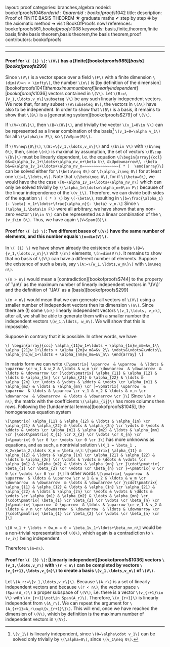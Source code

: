 layout: proof
categories: branches,algebra
nodeid: bookofproofs$1046
orderid: 0
parentid: bookofproofs$1042
title: 
description:  Proof of FINITE BASIS THEOREM &#9733; graduate maths &#10004; step by step &#10010; by the axiomatic method &#10140; visit BookOfProofs now!
references: bookofproofs$561,bookofproofs$1038
keywords: basis,finite,theorem,finite basis,finite basis theorem,basis theorem,the basis theorem,proof
contributors: bookofproofs

---


---

#### Proof for `\( (1) \)`: `\(V\)` has a [finite][bookofproofs$985] [basis][bookofproofs$299]

Since `\(V\)` is a vector space over a field `\(F\)` with a finite dimension `\(dim(V)=n < \infty\)`, the number `\(n\)` is [by definition of the dimension][bookofproofs$1041] the maximum number of [linearly independent][bookofproofs$1036] vectors contained in `\(V\)`. Let `\(B:=\{v_1,\ldots,v_n\}\subseteq V\)` be any such linearly independent vectors. We note that, for any subset `\(A\subseteq B\)`, the vectors in `\(A\)` have also to be independent. In order to show that `\(B\)` is a basis, it remains to show that `\(B\)` is a [generating system][bookofproofs$279] of `\(V\)`. 

If `\(V=\{0\}\)`, then `\(B=\{0\}\)`, and trivially the vector `\(v_1=0\in V\)` can be represented as a linear combination of the basis[^1] `\(v_1=0=\alpha v_1\)` for all  `\(\alpha\in F\)`, so `\(V=Span(B)\)`.

If `\(V\neq\{0\}\)`, `\(B:=\{v_1,\ldots,v_n\}\)` and `\(b\in V\)` with `\(b\neq 0\)`, then, since `\(n\)` is maximal by assumption, the set of vectors `\(B\cup \{b\}\)` must be linearly dependent, i.e. the equation
`\[\begin{array}{ccl}
0&=&\alpha_1v_1+\ldots+\alpha_nv_n+\beta b\\
&\Updownarrow\\
-\beta b&=&\alpha_1v_1+\ldots+\alpha_nv_n~~~~~~~~~~~~~~~~( * ) 
\end{array}\]`
can be solved either for `\(\beta\neq 0\)` or `\(\alpha_i\neq 0\)` for at least one `\(i=1,\ldots,n\)`. Note that  `\(\beta\neq 0\)`, for if `\(\beta=0\)`, we would have the the case `\[0=\alpha_1v_1+\ldots+\alpha_nv_n\]`
which can only be solved trivially by `\(\alpha_1=\ldots=\alpha_n=0\in F\)` because of the linear independence of the `\(v_i\)`. Therefore, we can divide both sides of the equation `\( ( * ) \)` by `\(-\beta\)`, resulting in 
`\[b=\frac{\alpha_1}{- \beta} v_1+\ldots+\frac{\alpha_n}{- \beta} v_n.\]`
Since `\(\alpha_i,\beta\in F\)` were all arbitrary, we have shown that any non-zero vector `\(b\in V\)` can be represented as a linear combination of the `\(v_i\in B\)`. Thus, we have again `\(V=Span(B)\)`.

[^1]: `\(v_1\)` is linearly independent, since `\(0=\alpha\cdot v_1\)` can be solved only trivially by `\(\alpha=0\)`, since `\(v_1\neq 0\)`.

#### Proof for `\( (2) \)`: Two different bases of `\(V\)` have the same number of elements, and this number equals `\(n=dim(V)\)`.

In `\( (1) \)` we have shown already the existence of a basis `\(B=\{v_1,\ldots,v_n\}\)` with `\(n\)` elements, `\(n=dim(V)\)`. It remains to show that no basis of `\(V\)` can have a different number of elements. Suppose the existence of such a basis, say `\(A:=\{w_1,\ldots,w_m\}\)` with `\(m\neq n\)`. 

`\(m > n\)` would mean a [contradiction][bookofproofs$744] to the property of `\(n\)` as the maximum number of linearly independent vectors in `\(V\)` and the definition of `\(A\)` as a [basis][bookofproofs$299] 

`\(m < n\)` would mean that we can generate all vectors of `\(V\)` using a smaller number of independent vectors then its dimension `\(n\)`. Since there are (!) some `\(n\)` linearly independent vectors `\(v_1,\ldots, v_n\)`, after all, we shall be able to generate them with a smaller number the independent vectors `\(w_1,\ldots, w_m\)`. We will show that this is impossible.

Suppose in contrary that it is possible. In other words, we have

`\[
\begin{array}{ccc}
\alpha_{11}w_1+\ldots + \alpha_{1m}w_m&=&v_1\\
\alpha_{21}w_1+\ldots + \alpha_{2m}w_m&=&v_2\\
\vdots&\vdots&\vdots\\
\alpha_{n1}w_1+\ldots + \alpha_{nm}w_m&=&v_n\\
\end{array}
\]`

In matrix form we can write
`\[\pmatrix{
\uparrow  & \uparrow  & \ldots & \uparrow \cr
w_1 & w_2 & \ldots & w_m \cr
\downarrow  & \downarrow  & \ldots & \downarrow \cr
}\cdot\pmatrix{
\alpha_{11} & \alpha_{12} & \ldots & \alpha_{1n} \cr
\alpha_{21} & \alpha_{22} & \ldots & \alpha_{2n} \cr
\vdots & \vdots & \ddots & \vdots \cr
\alpha_{m1} & \alpha_{m2} & \ldots & \alpha_{mn} \cr
}=\pmatrix{
\uparrow  & \uparrow  & \ldots & \uparrow \cr
v_1 & v_2 & \ldots & v_n \cr
\downarrow  & \downarrow  & \ldots & \downarrow \cr
}\]`
Since `\(m < n\)`, the matrix with the coefficients `\(\alpha_{ij}\)` has more columns then rows. Following the [fundamental lemma][bookofproofs$1045], the homogeneous equation system 

`\[\pmatrix{
\alpha_{11} & \alpha_{12} & \ldots & \alpha_{1n} \cr
\alpha_{21} & \alpha_{22} & \ldots & \alpha_{2n} \cr
\vdots & \vdots & \ddots & \vdots \cr
\alpha_{m1} & \alpha_{m2} & \ldots & \alpha_{mn} \cr
}\cdot\pmatrix{
X_{1} \cr
X_{2} \cr
\vdots \cr
X_{n} \cr
}=\pmatrix{
0 \cr
0 \cr
\vdots \cr
0 \cr
}\]`
has more unknowns as equations, and as such, a nontrivial solution `\(X_1 = \beta_1 , X_2=\beta_2,\ldots X_n = \beta_n\)`:
`\[\pmatrix{
\alpha_{11} & \alpha_{12} & \ldots & \alpha_{1n} \cr
\alpha_{21} & \alpha_{22} & \ldots & \alpha_{2n} \cr
\vdots & \vdots & \ddots & \vdots \cr
\alpha_{m1} & \alpha_{m2} & \ldots & \alpha_{mn} \cr
}\cdot\pmatrix{
\beta_{1} \cr
\beta_{2} \cr
\vdots \cr
\beta_{n} \cr
}=\pmatrix{
0 \cr
0 \cr
\vdots \cr
0 \cr
}\]`
In other words 
`\[\pmatrix{
\uparrow  & \uparrow  & \ldots & \uparrow \cr
w_1 & w_2 & \ldots & w_m \cr
\downarrow  & \downarrow  & \ldots & \downarrow \cr
}\cdot\pmatrix{
\alpha_{11} & \alpha_{12} & \ldots & \alpha_{1n} \cr
\alpha_{21} & \alpha_{22} & \ldots & \alpha_{2n} \cr
\vdots & \vdots & \ddots & \vdots \cr
\alpha_{m1} & \alpha_{m2} & \ldots & \alpha_{mn} \cr
}\cdot\pmatrix{
\beta_{1} \cr
\beta_{2} \cr
\vdots \cr
\beta_{n} \cr
}=\pmatrix{
\uparrow  & \uparrow  & \ldots & \uparrow \cr
v_1 & v_2 & \ldots & v_n \cr
\downarrow  & \downarrow  & \ldots & \downarrow \cr
}\cdot\pmatrix{
\beta_{1} \cr
\beta_{2} \cr
\vdots \cr
\beta_{n} \cr
}\]`

`\[0 w_1 + \ldots + 0w_m = 0 = \beta_1v_1+\ldots+\beta_nv_n\]`
would be a non-trivial representation of `\(0\)`, which again is a contradiction to `\(v_i\)` being independent.

Therefore `\(m=n\)`.

#### Proof for `\( (3) \)`: [Linearly independent][bookofproofs$1036] vectors `\(v_1,\ldots,v_r\)` with `\(r < n\)` can be completed by vectors `\(v_{r+1},\ldots,v_{n}\)` to create a basis `\(v_1,\ldots,v_n\)`  of `\(V\)`.

Let `\(A_r:=\{v_1,\ldots,v_r\}\)`. Because `\(A_r\)` is a set of linearly independent vectors and because `\(r < n\)`, the vector space `\(Span(A_r)\)` a proper subspace of `\(V\)`, i.e. there is a vector `\(v_{r+1}\in V\)` with `\(v_{r+1}\not\in Span(A_r)\)`. Therefore, `\(v_{r+1}\)` is linearly independent from `\(A_r\)`. We can repeat the argument for `\(A_{r+1}=A_r\cup\{v_{r+1}\}\)`. This will end, once we have reached the dimension of `\(V\)`, which by definition is the maximum number of independent vectors in `\(V\)`.
